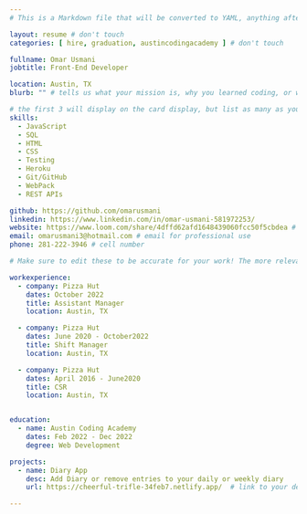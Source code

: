 ```yaml
---
# This is a Markdown file that will be converted to YAML, anything after a `#` is a comment and won't be read. Do not add extra lines, spaces, keys, or notes.

layout: resume # don't touch
categories: [ hire, graduation, austincodingacademy ] # don't touch

fullname: Omar Usmani
jobtitle: Front-End Developer

location: Austin, TX
blurb: "" # tells us what your mission is, why you learned coding, or what makes you special inside the " "

# the first 3 will display on the card display, but list as many as you want, they will be visible on your hire page
skills:
  - JavaScript
  - SQL
  - HTML
  - CSS
  - Testing
  - Heroku
  - Git/GitHub
  - WebPack
  - REST APIs

github: https://github.com/omarusmani
linkedin: https://www.linkedin.com/in/omar-usmani-581972253/
website: https://www.loom.com/share/4dffd62afd1648439060fcc50f5cbdea # your personal website/portfolio
email: omarusmani3@hotmail.com # email for professional use
phone: 281-222-3946 # cell number

# Make sure to edit these to be accurate for your work! The more relevant the better if the role was technical, don't feel like you need to put every job you've had.

workexperience:
  - company: Pizza Hut
    dates: October 2022
    title: Assistant Manager
    location: Austin, TX

  - company: Pizza Hut
    dates: June 2020 - October2022
    title: Shift Manager
    location: Austin, TX

  - company: Pizza Hut
    dates: April 2016 - June2020
    title: CSR
    location: Austin, TX


education:
  - name: Austin Coding Academy
    dates: Feb 2022 - Dec 2022
    degree: Web Development

projects:
  - name: Diary App
    desc: Add Diary or remove entries to your daily or weekly diary
    url: https://cheerful-trifle-34feb7.netlify.app/  # link to your deployed project

---
```

